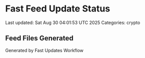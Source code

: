 # Fast Feed Update Status
Last updated: Sat Aug 30 04:01:53 UTC 2025
Categories: crypto

## Feed Files Generated

Generated by Fast Updates Workflow
